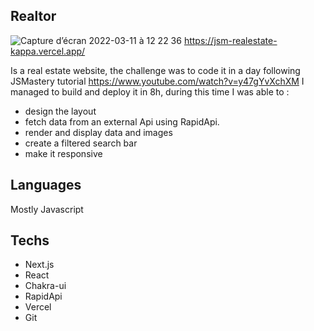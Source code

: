 ## Realtor

![Capture d’écran 2022-03-11 à 12 22 36](https://user-images.githubusercontent.com/91221709/157857963-cbd02478-6e90-4d08-b6bf-7eff8321b1ce.png)
https://jsm-realestate-kappa.vercel.app/



Is a real estate website, the challenge was to code it in a day following JSMastery tutorial https://www.youtube.com/watch?v=y47gYvXchXM
I managed to build and deploy it in 8h, during this time I was able to :
- design the layout
- fetch data from an external Api using RapidApi.
- render and display data and images 
- create a filtered search bar 
- make it responsive


## Languages

Mostly Javascript

## Techs

- Next.js
- React
- Chakra-ui
- RapidApi
- Vercel
- Git

